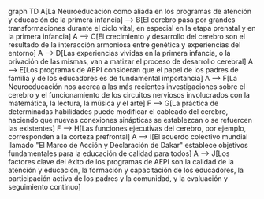 graph TD
A[La Neuroeducación como aliada en los programas de atención y educación de la primera infancia] --> B[El cerebro pasa por grandes transformaciones durante el ciclo vital, en especial en la etapa prenatal y en la primera infancia]
A --> C[El crecimiento y desarrollo del cerebro son el resultado de la interacción armoniosa entre genética y experiencias del entorno]
A --> D[Las experiencias vividas en la primera infancia, o la privación de las mismas, van a matizar el proceso de desarrollo cerebral]
A --> E[Los programas de AEPI consideran que el papel de los padres de familia y de los educadores es de fundamental importancia]
A --> F[La Neuroeducación nos acerca a las más recientes investigaciones sobre el cerebro y el funcionamiento de los circuitos nerviosos involucrados con la matemática, la lectura, la música y el arte]
F --> G[La práctica de determinadas habilidades puede modificar el cableado del cerebro, haciendo que nuevas conexiones sinápticas se establezcan o se refuercen las existentes]
F --> H[Las funciones ejecutivas del cerebro, por ejemplo, corresponden a la corteza prefrontal]
A --> I[El acuerdo colectivo mundial llamado "El Marco de Acción y Declaración de Dakar" establece objetivos fundamentales para la educación de calidad para todos]
A --> J[Los factores clave del éxito de los programas de AEPI son la calidad de la atención y educación, la formación y capacitación de los educadores, la participación activa de los padres y la comunidad, y la evaluación y seguimiento continuo]



